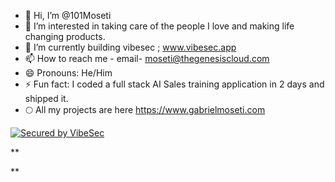 - 👋 Hi, I’m @101Moseti
- 👀 I’m interested in taking care of the people I love and making life changing products.
- 🌱 I’m currently building vibesec ; www.vibesec.app
- 📫 How to reach me - email- moseti@thegenesiscloud.com
- 😄 Pronouns: He/Him
- ⚡ Fun fact: I coded a full stack AI Sales training application in 2 days and shipped it.
- 🌕 All my projects are here https://www.gabrielmoseti.com

[![Secured by VibeSec](https://img.shields.io/badge/Secured%20by-VibeSec-blue)](https://app.vibesec.app)
<!---
101Moseti/101Moseti is a ✨ special ✨ repository because its `README.md` (this file) appears on your GitHub profile.
You can click the Preview link to take a look at your changes.
--->

**<!-- Nucleus Review Widget -->
<div data-filename="pages/Integration" data-linenumber="59" data-visual-selector-id="pages/Integration59" id="nucleus-reviews" data-company-id="6874ac795273aba113343164"></div>
<script data-filename="pages/Integration" data-linenumber="60" data-visual-selector-id="pages/Integration60">
  (function() {
    var script = document.createElement('script');
    script.src = 'https://nucleus-reviews.com/widget.js';
    script.async = true;
    document.head.appendChild(script);
  })();
</script>**
